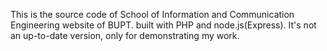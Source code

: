 This is the source code of School of Information and Communication Engineering website of BUPT. 
built with PHP and node.js(Express). It's not an up-to-date version, only for demonstrating my work.